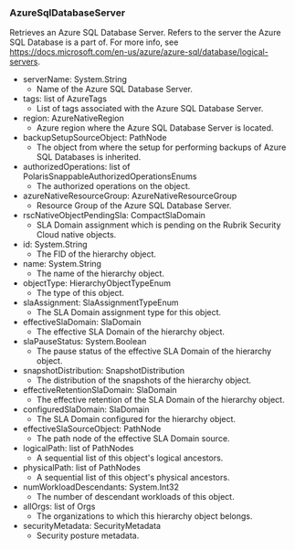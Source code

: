 ### AzureSqlDatabaseServer
Retrieves an Azure SQL Database Server. Refers to the server the Azure SQL Database is a part of. For more info, see https://docs.microsoft.com/en-us/azure/azure-sql/database/logical-servers.

- serverName: System.String
  - Name of the Azure SQL Database Server.
- tags: list of AzureTags
  - List of tags associated with the Azure SQL Database Server.
- region: AzureNativeRegion
  - Azure region where the Azure SQL Database Server is located.
- backupSetupSourceObject: PathNode
  - The object from where the setup for performing backups of Azure SQL Databases is inherited.
- authorizedOperations: list of PolarisSnappableAuthorizedOperationsEnums
  - The authorized operations on the object.
- azureNativeResourceGroup: AzureNativeResourceGroup
  - Resource Group of the Azure SQL Database Server.
- rscNativeObjectPendingSla: CompactSlaDomain
  - SLA Domain assignment which is pending on the Rubrik Security Cloud native objects.
- id: System.String
  - The FID of the hierarchy object.
- name: System.String
  - The name of the hierarchy object.
- objectType: HierarchyObjectTypeEnum
  - The type of this object.
- slaAssignment: SlaAssignmentTypeEnum
  - The SLA Domain assignment type for this object.
- effectiveSlaDomain: SlaDomain
  - The effective SLA Domain of the hierarchy object.
- slaPauseStatus: System.Boolean
  - The pause status of the effective SLA Domain of the hierarchy object.
- snapshotDistribution: SnapshotDistribution
  - The distribution of the snapshots of the hierarchy object.
- effectiveRetentionSlaDomain: SlaDomain
  - The effective retention of the SLA Domain of the hierarchy object.
- configuredSlaDomain: SlaDomain
  - The SLA Domain configured for the hierarchy object.
- effectiveSlaSourceObject: PathNode
  - The path node of the effective SLA Domain source.
- logicalPath: list of PathNodes
  - A sequential list of this object's logical ancestors.
- physicalPath: list of PathNodes
  - A sequential list of this object's physical ancestors.
- numWorkloadDescendants: System.Int32
  - The number of descendant workloads of this object.
- allOrgs: list of Orgs
  - The organizations to which this hierarchy object belongs.
- securityMetadata: SecurityMetadata
  - Security posture metadata.
